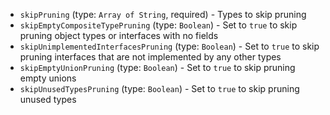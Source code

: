 
* `skipPruning` (type: `Array of String`, required) - Types to skip pruning
* `skipEmptyCompositeTypePruning` (type: `Boolean`) - Set to `true` to skip pruning object types or interfaces with no fields
* `skipUnimplementedInterfacesPruning` (type: `Boolean`) - Set to `true` to skip pruning interfaces that are not implemented by any other types
* `skipEmptyUnionPruning` (type: `Boolean`) - Set to `true` to skip pruning empty unions
* `skipUnusedTypesPruning` (type: `Boolean`) - Set to `true` to skip pruning unused types